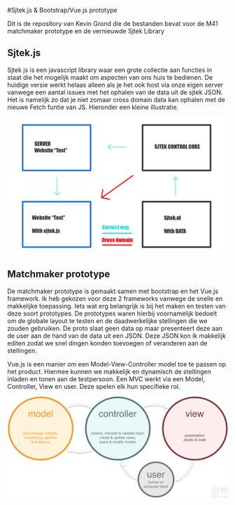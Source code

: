 #Sjtek.js & Bootstrap/Vue.js prototype

Dit is de repository van Kevin Grond die de bestanden bevat voor de M41 matchmaker prototype en de vernieuwde Sjtek Library
## Sjtek.js
Sjtek js is een javascript library waar een grote collectie aan functies in staat die het mogelijk maakt om aspecten van ons huis te bedienen. De huidige versie werkt helaas alleen als je het ook host via onze eigen server vanwege een aantal issues met het ophalen van de data uit de sjtek JSON. Het is namelijk zo dat je niet zomaar cross domain data kan ophalen met de nieuwe Fetch funtie van JS. Hieronder een kleine illustratie.

![System overview](./Sjteklines.png)

## Matchmaker prototype
De matchmaker prototype is gemaakt samen met bootstrap en het Vue.js framework. Ik heb gekozen voor deze 2 frameworks vanwege de snelle en makkelijke toepassing. Iets wat erg belangrijk is bij het maken en testen van deze soort prototypes. De prototypes waren hierbij voornamelijk bedoelt om de globale layout te testen en de daadwerkelijke stellingen die we zouden gebruiken. De proto slaat geen data op maar presenteert deze aan de user aan de hand van de data uit een JSON. Deze JSON kon ik makkelijk editen zodat we snel dingen konden toevoegen of veranderen aan de stellingen. 

Vue.js is een manier om een Model-View-Controller model toe te passen op het product. Hiermee kunnen we makkelijk en dynamisch de stellingen inladen en tonen aan de testpersoon. Een MVC werkt via een Model, Controller, View en user. Deze spelen elk hun specifieke rol.

![System overview](./MVCmodel.png)

